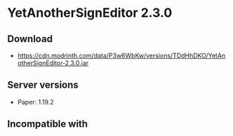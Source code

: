 # YetAnotherSignEditor 2.3.0

## Download
- https://cdn.modrinth.com/data/P3w6WbKw/versions/TDdHhDKO/YetAnotherSignEditor-2.3.0.jar

## Server versions
- Paper: 1.19.2

## Incompatible with